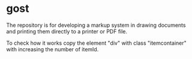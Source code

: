 # gost
The repository is for developing a markup system in drawing documents and printing them directly to a printer or PDF file.

To check how it works copy the element "div" with class "itemcontainer" with increasing the number of itemId.
